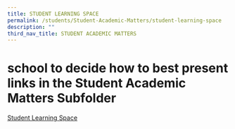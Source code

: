 ```yaml
---
title: STUDENT LEARNING SPACE
permalink: /students/Student-Academic-Matters/student-learning-space
description: ""
third_nav_title: STUDENT ACADEMIC MATTERS
---
```



# school to decide how to best present links in the Student Academic Matters Subfolder

[Student Learning Space](https://vle.learning.moe.edu.sg/login)